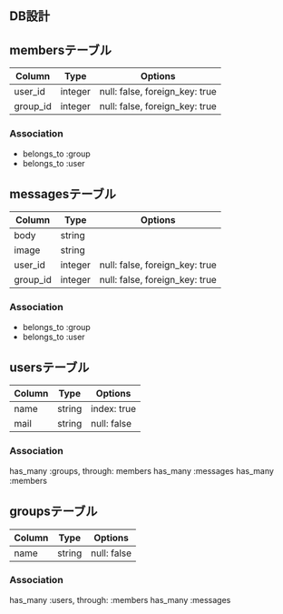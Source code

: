 ## DB設計

## membersテーブル

|Column|Type|Options|
|------|----|-------|
|user_id|integer|null: false, foreign_key: true|
|group_id|integer|null: false, foreign_key: true|

### Association
- belongs_to :group
- belongs_to :user

## messagesテーブル

|Column|Type|Options|
|------|----|-------|
|body|string|
|image|string|
|user_id|integer|null: false, foreign_key: true|
|group_id|integer|null: false, foreign_key: true|

### Association
- belongs_to :group
- belongs_to :user

## usersテーブル
|Column|Type|Options|
|------|----|-------|
|name|string|index: true|null: false|unique: true|
|mail|string|null: false|

### Association
has_many :groups, through: members
has_many :messages
has_many :members

## groupsテーブル
|Column|Type|Options|
|------|----|-------|
|name|string|null: false|unique: true|

### Association
has_many :users, through: :members
has_many :messages